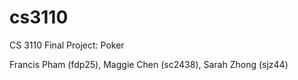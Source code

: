 # cs3110
CS 3110 Final Project: Poker

Francis Pham (fdp25), Maggie Chen (sc2438), Sarah Zhong (sjz44)
